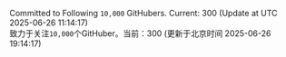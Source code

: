 Committed to Following `10,000` GitHubers. Current: <!-- FOLLOWING_COUNT -->300<!-- FOLLOWING_COUNT --> (Update at UTC <!-- LAST_UPDATED -->2025-06-26 11:14:17<!-- LAST_UPDATED -->)<br>
致力于关注`10,000`个GitHuber。当前：<!-- FOLLOWING_COUNT -->300<!-- FOLLOWING_COUNT --> (更新于北京时间 <!-- LAST_UPDATED_CST -->2025-06-26 19:14:17<!-- LAST_UPDATED_CST -->)
